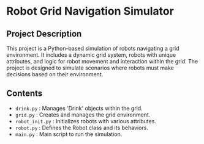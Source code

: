 # Robot Grid Navigation Simulator

## Project Description
This project is a Python-based simulation of robots navigating a grid environment. It includes a dynamic grid system, robots with unique attributes, and logic for robot movement and interaction within the grid. The project is designed to simulate scenarios where robots must make decisions based on their environment.

## Contents
- `drink.py` : Manages 'Drink' objects within the grid.
- `grid.py` : Creates and manages the grid environment.
- `robot_init.py` : Initializes robots with various attributes.
- `robot.py` : Defines the Robot class and its behaviors.
- `main.py` : Main script to run the simulation.
